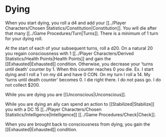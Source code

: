 # Dying

When you start dying, you roll a d4 and add your [[../Player Characters/Chosen Statistics/Constitution\|Constitution]]. You will die after that many [[../Game Procedures/Turn\|Turns]]. 
	There is a minimum of 1 turn for your dying roll.

At the start of each of your subsequent turns, roll a d20. On a natural 20 you regain consciousness with 1 [[../Player Characters/Derived Statistics/Health Points\|Health Points]] and gain the [[Exhausted\|Exhausted]] condition. Otherwise, you decrease your 'turns until death' counter by 1. When this counter reaches 0 you die. 
	Ex. I start dying and I roll a 1 on my d4 and have 0 CON. On my turn I roll a 14. My 'turns until death counter' becomes 0. I die right there. I do not pass go. I do not collect $200. 

While you are dying you are [[Unconscious\|Unconscious]].

While you are dying an ally can spend an action to [[Stabilized\|Stabilize]] you with a DC 15 [[../Player Characters/Chosen Statistics/Intelligence\|Intelligence]] [[../Game Procedures/Check\|Check]].

When you are brought back to consciousness from dying, you gain the [[Exhausted\|Exhausted]] condition.